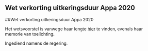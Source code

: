 ## Wet verkorting uitkeringsduur Appa 2020 
 
##Wet verkorting uitkeringsduur Appa 2020 
 
 Het wetsvoorstel is vanwege haar lengte [hier](https://docs.google.com/document/d/1ptsa569Td-BdkFpj-5Jjh_zOxpieNnaDsKQhPiPfjhc/edit?usp=sharing) te vinden, evenals haar memorie van toelichting.

Ingediend namens de regering.